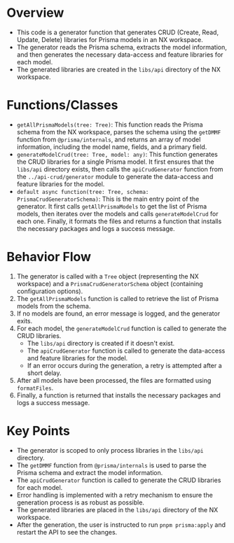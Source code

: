 # Overview
- This code is a generator function that generates CRUD (Create, Read, Update, Delete) libraries for Prisma models in an NX workspace.
- The generator reads the Prisma schema, extracts the model information, and then generates the necessary data-access and feature libraries for each model.
- The generated libraries are created in the `libs/api` directory of the NX workspace.

# Functions/Classes
- `getAllPrismaModels(tree: Tree)`: This function reads the Prisma schema from the NX workspace, parses the schema using the `getDMMF` function from `@prisma/internals`, and returns an array of model information, including the model name, fields, and a primary field.
- `generateModelCrud(tree: Tree, model: any)`: This function generates the CRUD libraries for a single Prisma model. It first ensures that the `libs/api` directory exists, then calls the `apiCrudGenerator` function from the `../api-crud/generator` module to generate the data-access and feature libraries for the model.
- `default async function(tree: Tree, schema: PrismaCrudGeneratorSchema)`: This is the main entry point of the generator. It first calls `getAllPrismaModels` to get the list of Prisma models, then iterates over the models and calls `generateModelCrud` for each one. Finally, it formats the files and returns a function that installs the necessary packages and logs a success message.

# Behavior Flow
1. The generator is called with a `Tree` object (representing the NX workspace) and a `PrismaCrudGeneratorSchema` object (containing configuration options).
2. The `getAllPrismaModels` function is called to retrieve the list of Prisma models from the schema.
3. If no models are found, an error message is logged, and the generator exits.
4. For each model, the `generateModelCrud` function is called to generate the CRUD libraries.
   - The `libs/api` directory is created if it doesn't exist.
   - The `apiCrudGenerator` function is called to generate the data-access and feature libraries for the model.
   - If an error occurs during the generation, a retry is attempted after a short delay.
5. After all models have been processed, the files are formatted using `formatFiles`.
6. Finally, a function is returned that installs the necessary packages and logs a success message.

# Key Points
- The generator is scoped to only process libraries in the `libs/api` directory.
- The `getDMMF` function from `@prisma/internals` is used to parse the Prisma schema and extract the model information.
- The `apiCrudGenerator` function is called to generate the CRUD libraries for each model.
- Error handling is implemented with a retry mechanism to ensure the generation process is as robust as possible.
- The generated libraries are placed in the `libs/api` directory of the NX workspace.
- After the generation, the user is instructed to run `pnpm prisma:apply` and restart the API to see the changes.